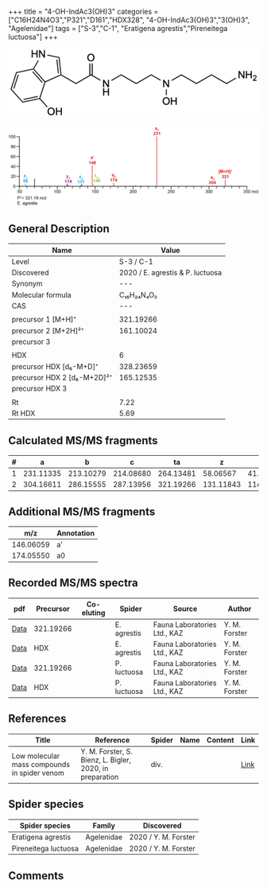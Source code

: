 +++
title = "4-OH-IndAc3(OH)3"
categories = ["C16H24N4O3","P321","D161","HDX328",
"4-OH-IndAc3(OH)3","3(OH)3",
"Agelenidae"]
tags = ["S-3","C-1",
"Eratigena agrestis","Pireneitega luctuosa"]
+++

![](/img/4-OH-IndAc3(OH)4.png)

![](/img_MSMS/321_4-OH-IndAc3(OH)3_Ea.png?classes=border)

## General Description

| Name                        | Value                            |
|-----------------------------|----------------------------------|
| Level                       | S-3 / C-1                        |
| Discovered                  | 2020 / E. agrestis & P. luctuosa |
| Synonym                     | ---                              |
| Molecular formula           | C₁₆H₂₄N₄O₃                       |
| CAS                         | ---                              |
|                             |                                  |
| precursor 1 [M+H]⁺          | 321.19266                        |
| precursor 2 [M+2H]²⁺        | 161.10024                        |
| precursor 3                 |                                  |
|                             |                                  |
| HDX                         | 6                                |
| precursor HDX   [d₆-M+D]⁺   | 328.23659                        |
| precursor HDX 2 [d₆-M+2D]²⁺ | 165.12535                        |
| precursor HDX 3             |                                  |
|                             |                                  |
| Rt                          | 7.22                             |
| Rt HDX                      | 5.69                             |

## Calculated MS/MS fragments

| # | a         | b         | c         | ta        | z         | y         | tz        |
|---|-----------|-----------|-----------|-----------|-----------|-----------|-----------|
| 1 | 231.11335 | 213.10279 | 214.08680 | 264.13481 | 58.06567  | 41.03912  | 91.08713  |
| 2 | 304.16611 | 286.15555 | 287.13956 | 321.19266 | 131.11843 | 114.09188 | 148.14498 |

## Additional MS/MS fragments

| m/z       | Annotation |
|-----------|------------|
| 146.06059    | a'   |
| 174.05550    | a0   |

## Recorded MS/MS spectra

| pdf                                                 | Precursor | Co-eluting | Spider      | Source                       | Author        |
|-----------------------------------------------------|-----------|------------|-------------|------------------------------|---------------|
| [Data](/pdf/E-agrestis/321_4-OH-IndAc3(OH)3_Ea.pdf) | 321.19266 |            | E. agrestis | Fauna Laboratories Ltd., KAZ | Y. M. Forster |
| [Data](/pdf/E-agrestis/321_4-OH-IndAc3(OH)3_Ea_HDX.pdf) | HDX |            | E. agrestis | Fauna Laboratories Ltd., KAZ | Y. M. Forster |
| [Data](/pdf/P-luctuosa/321_4-OH-IndAc3(OH)3_Pl.pdf) | 321.19266 |           | P. luctuosa | Fauna Laboratories Ltd., KAZ | Y. M. Forster |
| [Data](/pdf/P-luctuosa/321_4-OH-IndAc3(OH)3_Pl_HDX.pdf) | HDX |           | P. luctuosa | Fauna Laboratories Ltd., KAZ | Y. M. Forster |

## References

| Title | Reference | Spider | Name | Content | Link |
|-------|-----------|--------|------|---------|------|
| Low molecular mass compounds in spider venom      | Y. M. Forster, S. Bienz, L. Bigler, 2020, in preparation          | div.       |   |   | [Link](unknown) |

## Spider species

| Spider species     | Family     | Discovered           |
|--------------------|------------|----------------------|
| Eratigena agrestis | Agelenidae | 2020 / Y. M. Forster |
| Pireneitega luctuosa | Agelenidae | 2020 / Y. M. Forster |

## Comments